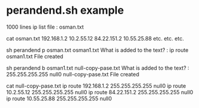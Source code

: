 perandend.sh example
====================

1000 lines ip list file : osman.txt

cat osman.txt
192.168.1.2
10.2.55.12
84.22.151.2
10.55.25.88
etc. etc. etc.

sh perandend p osman.txt osman1.txt
What is added to the text? : ip route
osman1.txt File created

sh perandend b osman1.txt null-copy-pase.txt 
What is added to the text? : 255.255.255.255 null0
null-copy-pase.txt
File created

cat null-copy-pase.txt
ip route 192.168.1.2 255.255.255.255 null0
ip route 10.2.55.12 255.255.255.255 null0
ip route 84.22.151.2 255.255.255.255 null0
ip route 10.55.25.88 255.255.255.255 null0
